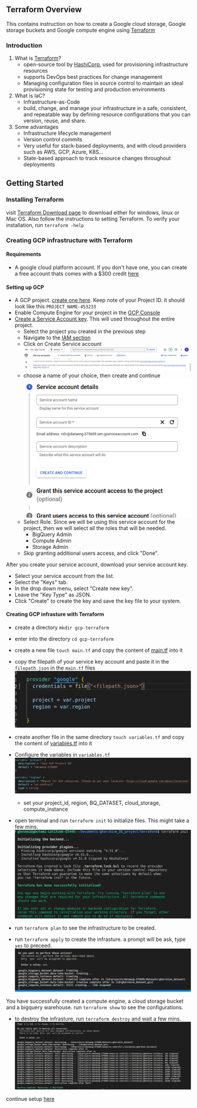 ## Terraform Overview

This contains instruction on how to create a Google cloud storage, Google storage buckets and Google compute engine using [Terraform](https://www.terraform.io)


### Introduction

1. What is [Terraform](https://www.terraform.io)?
   * open-source tool by [HashiCorp](https://www.hashicorp.com), used for provisioning infrastructure resources
   * supports DevOps best practices for change management
   * Managing configuration files in source control to maintain an ideal provisioning state
     for testing and production environments
2. What is IaC?
   * Infrastructure-as-Code
   * build, change, and manage your infrastructure in a safe, consistent, and repeatable way
     by defining resource configurations that you can version, reuse, and share.
3. Some advantages
   * Infrastructure lifecycle management
   * Version control commits
   * Very useful for stack-based deployments, and with cloud providers such as AWS, GCP, Azure, K8S…
   * State-based approach to track resource changes throughout deployments


## Getting Started

### Installing Terraform
visit [Terraform Download page](https://developer.hashicorp.com/terraform/downloads) to download either for windows, linux or Mac OS. Also follow the instructions to setting Terraform.
To verify your installation, run `terraform -help`

### Creating GCP infrastructure with Terraform

#### Requirements

* A google cloud platform account. If you don't have one, you can create a free account thats comes with a $300 credit [here](https://console.cloud.google.com/freetrial/)

#### Setting up GCP
* A GCP project. [create one here](https://console.cloud.google.com/projectcreate). Keep note of your Project ID. it should look like this `PROJECT_NAME-453233`
* Enable Compute Engine for your project in the [GCP Console](https://console.developers.google.com/apis/library/compute.googleapis.com)
* [Create a Service Account key](https://console.cloud.google.com/apis/credentials/serviceaccountkey). This will used throughout the entire project.
  * Select the project you created in the previous step
  * Navigate to the [IAM section](https://console.cloud.google.com/iam-admin/serviceaccounts)
  * Click on Create Service account
![test](image/create_service_account.png)
  * choose a name of your choice, then create and continue
![test](image/name.png)
  * Select Role. Since we will be using this service account for the project, then we will select all the roles that will be needed.
    * BigQuery Admin
    * Compute Admin
    * Storage Admin
  * Skip granting additional users access, and click "Done".

After you create your service account, download your service account key.

* Select your service account from the list.
* Select the "Keys" tab.
* In the drop down menu, select "Create new key".
* Leave the "Key Type" as JSON.
* Click "Create" to create the key and save the key file to your system.

#### Creating GCP infrasture with Terraform
* create a directory `mkdir gcp-terraform`
* enter into the directory `cd gcp-terraform`
* create a new file `touch main.tf` and copy the content of [main.tf](./main.tf) into it
* copy the filepath of your service key account and paste it in the `filepath.json` in the `main.tf` files
  ![show](image/filepath.png)
* create another file in the same directory `touch variables.tf` and copy the content of [variables.tf](./variables.tf) into it
* Configure the variables in `variables.tf`
  ![show](image/variables.png)

  * set your project_id, region, BQ_DATASET, cloud_storage, compute_instance

* open terminal and run `terraform init` to initialize files. This might take a few mins.
  ![show](image/terraform_init.png)
* run `terraform plan` to see the infrastructure to be created.
* run `terraform apply` to create the infrasture. a prompt will be ask, type `yes` to preceed.
  ![show](image/terraform_apply.png)

You have successfully created a compute engine, a cloud storage bucket and a bigquery warehouse. run `terraform show` to see the configurations.

* to destroy the infrasture, run `terraform destroy` and wait a few mins.
  ![show](image/terraform_destroy.png)

continue setup [here](../README.md)
